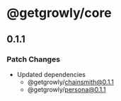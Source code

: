 # @getgrowly/core

## 0.1.1

### Patch Changes

- Updated dependencies
  - @getgrowly/chainsmith@0.1.1
  - @getgrowly/persona@0.1.1
